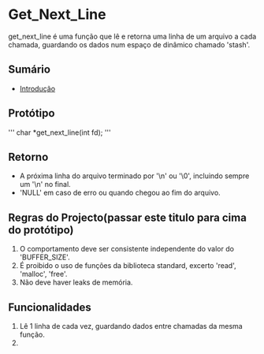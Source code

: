 # Get_Next_Line

get_next_line é uma função que lê e retorna uma linha de um arquivo a cada chamada, guardando os dados num espaço de dinâmico chamado 'stash'.


## Sumário

- [Introdução](#Introdução)



## Protótipo

'''
char	*get_next_line(int fd);
'''


## Retorno

- A próxima linha do arquivo terminado por '\n' ou '\0', incluindo sempre um '\n' no final.
- 'NULL' em caso de erro ou quando chegou ao fim do arquivo.


## Regras do Projecto(passar este titulo para cima do protótipo)

1. O comportamento deve ser consistente independente do valor do 'BUFFER_SIZE'.
2. É proibido o uso de funções da biblioteca standard, excerto 'read', 'malloc', 'free'.
4. Não deve haver leaks de memória.


## Funcionalidades 

1. Lê 1 linha de cada vez, guardando dados entre chamadas da mesma função.
2. 